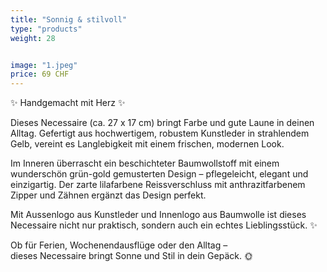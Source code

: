 ```yaml
---
title: "Sonnig & stilvoll"
type: "products"
weight: 28


image: "1.jpeg"
price: 69 CHF
---
```


✨ Handgemacht mit Herz ✨

Dieses Necessaire (ca. 27 x 17 cm) bringt Farbe und gute Laune in deinen Alltag. Gefertigt aus hochwertigem, robustem Kunstleder in strahlendem Gelb, vereint es Langlebigkeit mit einem frischen, modernen Look.

Im Inneren überrascht ein beschichteter Baumwollstoff mit einem wunderschön grün-gold gemusterten Design – pflegeleicht, elegant und einzigartig. Der zarte lilafarbene Reissverschluss mit anthrazitfarbenem Zipper und Zähnen ergänzt das Design perfekt.

Mit Aussenlogo aus Kunstleder und Innenlogo aus Baumwolle ist dieses Necessaire nicht nur praktisch, sondern auch ein echtes Lieblingsstück. ✨

Ob für Ferien, Wochenendausflüge oder den Alltag –  
dieses Necessaire bringt Sonne und Stil in dein Gepäck. 🌞

